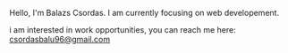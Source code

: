 Hello, I'm Balazs Csordas. I am currently focusing on web developement.

i am interested in work opportunities, you can reach me here: csordasbalu96@gmail.com
